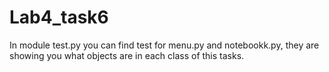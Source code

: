 # Lab4_task6
In module test.py you can find test for menu.py and notebookk.py, they are showing you what objects are in each class of this tasks. 
